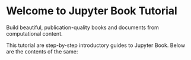 # Welcome to Jupyter Book Tutorial

Build beautiful, publication-quality books and documents from computational content.

This tutorial are step-by-step introductory guides to Jupyter Book.
Below are the contents of the same:

```{tableofcontents}
```

